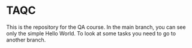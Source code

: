 # TAQC
This is the repository for the QA course. In the main branch, you can see only the simple Hello World. To look at some tasks you need to go to another branch.
